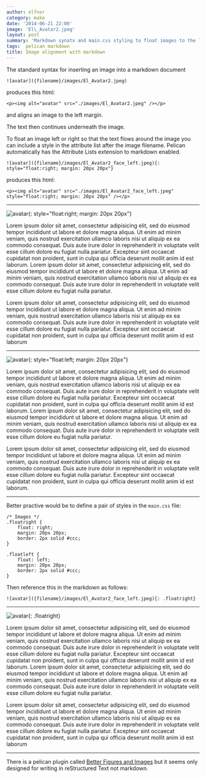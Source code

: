 ```yaml
---
author: elfnor
category: make
date: '2014-06-21 22:00'
image: 'El\_Avatar2.jpeg'
layout: post
summary: 'Markdown synatx and main.css styling to float images to the left and right.'
tags:  pelican markdown
title: Image alignment with markdown
---
```


The standard syntax for inserting an image into a markdown document

``` {.text}
![avatar]({filename}/images/El_Avatar2.jpeg)
```

produces this html:

``` {.html}
<p><img alt="avatar" src="./images/El_Avatar2.jpeg" /></p>
```

and aligns an image to the left margin.

The text then continues underneath the image.

To float an image left or right so that the text flows around the image you can include a style in the attribute list after the image filename. Pelican automatically has the Attribute Lists extension to markdown enabled.

``` {.text}
![avatar]({filename}/images/El_Avatar2_face_left.jpeg){: style="float:right; margin: 20px 20px"}
```

produces this html:

``` {.html}
<p><img alt="avatar" src="./images/El_Avatar2_face_left.jpeg" style="float:right; margin: 20px 20px" /></p>
```

------------------------------------------------------------------------

![avatar](%7B%7B%20site.baseurl%20%7D%7D/images/El_Avatar2_face_left.jpeg){: style=\"float:right; margin: 20px 20px\"}

Lorem ipsum dolor sit amet, consectetur adipisicing elit, sed do eiusmod tempor incididunt ut labore et dolore magna aliqua. Ut enim ad minim veniam, quis nostrud exercitation ullamco laboris nisi ut aliquip ex ea commodo consequat. Duis aute irure dolor in reprehenderit in voluptate velit esse cillum dolore eu fugiat nulla pariatur. Excepteur sint occaecat cupidatat non proident, sunt in culpa qui officia deserunt mollit anim id est laborum. Lorem ipsum dolor sit amet, consectetur adipisicing elit, sed do eiusmod tempor incididunt ut labore et dolore magna aliqua. Ut enim ad minim veniam, quis nostrud exercitation ullamco laboris nisi ut aliquip ex ea commodo consequat. Duis aute irure dolor in reprehenderit in voluptate velit esse cillum dolore eu fugiat nulla pariatur.

Lorem ipsum dolor sit amet, consectetur adipisicing elit, sed do eiusmod tempor incididunt ut labore et dolore magna aliqua. Ut enim ad minim veniam, quis nostrud exercitation ullamco laboris nisi ut aliquip ex ea commodo consequat. Duis aute irure dolor in reprehenderit in voluptate velit esse cillum dolore eu fugiat nulla pariatur. Excepteur sint occaecat cupidatat non proident, sunt in culpa qui officia deserunt mollit anim id est laborum

------------------------------------------------------------------------

![avatar](%7B%7B%20site.baseurl%20%7D%7D/images/El_Avatar2.jpeg){: style=\"float:left; margin: 20px 20px\"}

Lorem ipsum dolor sit amet, consectetur adipisicing elit, sed do eiusmod tempor incididunt ut labore et dolore magna aliqua. Ut enim ad minim veniam, quis nostrud exercitation ullamco laboris nisi ut aliquip ex ea commodo consequat. Duis aute irure dolor in reprehenderit in voluptate velit esse cillum dolore eu fugiat nulla pariatur. Excepteur sint occaecat cupidatat non proident, sunt in culpa qui officia deserunt mollit anim id est laborum. Lorem ipsum dolor sit amet, consectetur adipisicing elit, sed do eiusmod tempor incididunt ut labore et dolore magna aliqua. Ut enim ad minim veniam, quis nostrud exercitation ullamco laboris nisi ut aliquip ex ea commodo consequat. Duis aute irure dolor in reprehenderit in voluptate velit esse cillum dolore eu fugiat nulla pariatur.

Lorem ipsum dolor sit amet, consectetur adipisicing elit, sed do eiusmod tempor incididunt ut labore et dolore magna aliqua. Ut enim ad minim veniam, quis nostrud exercitation ullamco laboris nisi ut aliquip ex ea commodo consequat. Duis aute irure dolor in reprehenderit in voluptate velit esse cillum dolore eu fugiat nulla pariatur. Excepteur sint occaecat cupidatat non proident, sunt in culpa qui officia deserunt mollit anim id est laborum.

------------------------------------------------------------------------

Better practive would be to define a pair of styles in the `main.css` file:

``` {.css}
/* Images */
.floatright {
    float: right;
    margin: 20px 20px;
    border: 2px solid #ccc;
}

.floatleft {
    float: left;
    margin: 20px 20px;
    border: 2px solid #ccc;
}
```

Then reference this in the markdown as follows:

``` {.text}
![avatar]({filename}/images/El_Avatar2_face_left.jpeg){: .floatright}
```

------------------------------------------------------------------------

![avatar](%7B%7B%20site.baseurl%20%7D%7D/images/El_Avatar2_face_left.jpeg){: .floatright}

Lorem ipsum dolor sit amet, consectetur adipisicing elit, sed do eiusmod tempor incididunt ut labore et dolore magna aliqua. Ut enim ad minim veniam, quis nostrud exercitation ullamco laboris nisi ut aliquip ex ea commodo consequat. Duis aute irure dolor in reprehenderit in voluptate velit esse cillum dolore eu fugiat nulla pariatur. Excepteur sint occaecat cupidatat non proident, sunt in culpa qui officia deserunt mollit anim id est laborum. Lorem ipsum dolor sit amet, consectetur adipisicing elit, sed do eiusmod tempor incididunt ut labore et dolore magna aliqua. Ut enim ad minim veniam, quis nostrud exercitation ullamco laboris nisi ut aliquip ex ea commodo consequat. Duis aute irure dolor in reprehenderit in voluptate velit esse cillum dolore eu fugiat nulla pariatur.

Lorem ipsum dolor sit amet, consectetur adipisicing elit, sed do eiusmod tempor incididunt ut labore et dolore magna aliqua. Ut enim ad minim veniam, quis nostrud exercitation ullamco laboris nisi ut aliquip ex ea commodo consequat. Duis aute irure dolor in reprehenderit in voluptate velit esse cillum dolore eu fugiat nulla pariatur. Excepteur sint occaecat cupidatat non proident, sunt in culpa qui officia deserunt mollit anim id est laborum

------------------------------------------------------------------------

There is a pelican plugin called [Better Figures and Images](http://duncanlock.net/blog/2013/05/29/better-figures-images-plugin-for-pelican/) but it seems only designed for writing in reStructured Text not markdown.
